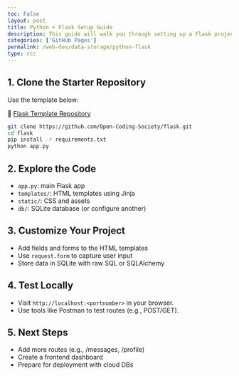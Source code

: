 ```yaml
---
toc: False
layout: post
title: Python + Flask Setup Guide
description: This guide will walk you through setting up a Flask project with local database integration.
categories: ['GitHub Pages']
permalink: /web-dev/data-storage/python-flask
type: ccc
---
```


## 1. Clone the Starter Repository

Use the template below:

🔗 [Flask Template Repository](https://github.com/Open-Coding-Society/flask)

```bash
git clone https://github.com/Open-Coding-Society/flask.git
cd flask
pip install -r requirements.txt
python app.py
```

## 2. Explore the Code

- `app.py`: main Flask app
- `templates/`: HTML templates using Jinja
- `static/`: CSS and assets
- `db/`: SQLite database (or configure another)

## 3. Customize Your Project

- Add fields and forms to the HTML templates
- Use `request.form` to capture user input
- Store data in SQLite with raw SQL or SQLAlchemy

## 4. Test Locally

- Visit `http://localhost:<portnumber>` in your browser.
- Use tools like Postman to test routes (e.g., POST/GET).

## 5. Next Steps

- Add more routes (e.g., /messages, /profile)
- Create a frontend dashboard
- Prepare for deployment with cloud DBs